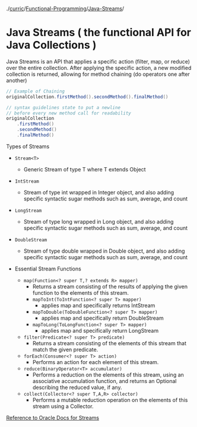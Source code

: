 ./[curric](/curric)/[Functional-Programming](/curric/func)/[Java-Streams](/curric/func/streams)/
# Java Streams ( the functional API for Java Collections )
Java Streams is an API that applies a specific action (filter, map, or reduce) over the entire collection. After applying the specific action, a new modified collection is returned, allowing for method chaining (do operators one after another)
  ```java
  // Example of Chaining
  originalCollection.firstMethod().secondMethod().finalMethod()
  
  // syntax guidelines state to put a newline 
  // before every new method call for readability 
  originalCollection
      .firstMethod()
      .secondMethod()
      .finalMethod()
  ```
Types of Streams
- `Stream<T>`
    - Generic Stream of type T where T extends Object

- `IntStream`
    - Stream of type int wrapped in Integer object, and also adding specific syntactic sugar methods such as sum, average, and count

- `LongStream`
    - Stream of type long wrapped in Long object, and also adding specific syntactic sugar methods such as sum, average, and count

- `DoubleStream`
    - Stream of type double wrapped in Double object, and also adding specific syntactic sugar methods such as sum, average, and count

- Essential Stream Functions
    - `map(Function<? super T,? extends R> mapper)`
        - Returns a stream consisting of the results of applying the given function to the elements of this stream.
        - `mapToInt(ToIntFunction<? super T> mapper)`
            - applies map and specifically returns IntStream
        - `mapToDouble(ToDoubleFunction<? super T> mapper)`
            - applies map and specifically return DoubleStream
        - `mapToLong(ToLongFunction<? super T> mapper)`
            - applies map and specifically return LongStream
    - `filter(Predicate<? super T> predicate)`
        - Returns a stream consisting of the elements of this stream that match the given predicate.
    - `forEach(Consumer<? super T> action)`
        - Performs an action for each element of this stream.
    - `reduce(BinaryOperator<T> accumulator)`
        - Performs a reduction on the elements of this stream, using an associative accumulation function, and returns an Optional describing the reduced value, if any.
    - `collect(Collector<? super T,A,R> collector)`
        - Performs a mutable reduction operation on the elements of this stream using a Collector.

[Reference to Oracle Docs for Streams](https://docs.oracle.com/javase/8/docs/api/java/util/stream/Stream.html)